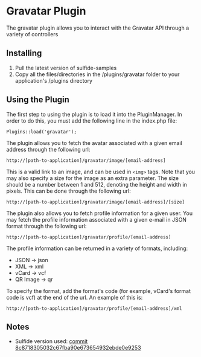 # Gravatar Plugin

The gravatar plugin allows you to interact with the Gravatar API through a variety of controllers

## Installing
1.  Pull the latest version of sulfide-samples
2.  Copy all the files/directories in the /plugins/gravatar folder to your application's /plugins directory

## Using the Plugin

The first step to using the plugin is to load it into the PluginManager. In order to do this, you must add the following line in the index.php file:

    Plugins::load('gravatar');

The plugin allows you to fetch the avatar associated with a given email address through the following url:

	http://[path-to-application]/gravatar/image/[email-address]

This is a valid link to an image, and can be used in `<img>` tags. Note that you may also specify a size for the image as an extra parameter. The size should be a number between 1 and 512, denoting the height and width in pixels. This can be done through the following url:

	http://[path-to-application]/gravatar/image/[email-address]/[size]
	
The plugin also allows you to fetch profile information for a given user. You may fetch the profile information associated with a given e-mail in JSON format through the following url:

	http://[path-to-application]/gravatar/profile/[email-address]
	
The profile information can be returned in a variety of formats, including:

* JSON -> json
* XML -> xml
* vCard -> vcf
* QR Image -> qr

To specify the format, add the format's code (for example, vCard's format code is vcf) at the end of the url. An example of this is:

	http://[path-to-application]/gravatar/profile/[email-address]/xml
	
## Notes
* Sulfide version used: [commit 8c8718305032c67fba90e673654932ebde0e9253](https://github.com/jokeofweek/sulfide/commit/8c8718305032c67fba90e673654932ebde0e9253 "Sulfide Version")